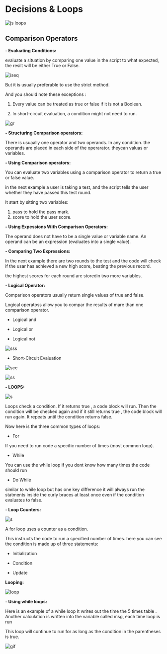# Decisions & Loops

![js loops](https://d2h0cx97tjks2p.cloudfront.net/blogs/wp-content/uploads/sites/2/2019/07/JavaScript-Loops.jpg)

## Comparison Operators

**- Evaluating Conditions:**

evaluate a situation by comparing one value in the script to what expected, the resilt will be either True or False.

![iseq](https://cdn.javascripttutorial.net/wp-content/uploads/2016/11/JavaScript-Comparison-Operators.png)

But it is usually preferable to use the strict method.

And you should note these exceptions :

1. Every value can be treated as true or false if it is not a Boolean.

2. In short-circuit evaluation, a condition might not need to run.

![gr](https://i.ytimg.com/vi/wFB-ywsNPwg/maxresdefault.jpg)

**- Structuring Comparison operators:**

There is usuaally one operator and two operands. In any condition.
the operands are placed in each side of the operarator. theycan valuas or variables.

**- Using Comparison operators:**

You can evaluate two variables using a comparison operator to return a true or false value.

in the next example a user is taking a test, and the script tells the user whether they have passed this test round.

It start by sitting two variables:

1. pass to hold the pass mark.
2. score to hold the user score.

**- Using Expessions With Comparison Operators:**

The operand does not have to be a single value or variable name.
An operand can be an expression (evaluates into a single value).

**- Comparing Two Expressions:**

In the next example there are two rounds to the test and the code will check if the usar has achieved a new high score, beating the previous record.

the highest scores for each round are storedin two more variables.

**- Logical Operator:**

Comparison operators usually return single values of true and false.

Logical operatoss allow you to compar the results of mare than one comparison operator.

- Logical and

- Logical or

- Logical not

![sss](https://i.ytimg.com/vi/JVL6xEzOCrE/maxresdefault.jpg)

- Short-Circuit Evaluation

![sce](https://encrypted-tbn0.gstatic.com/images?q=tbn:ANd9GcQnmaKoXRT2nxv8-4qfo4Eqp-dQjhwkjiYZX8f974bYrjTj26I&s)

![ss](https://www.javabrahman.com/wp-content/uploads/PrincipleshortCircuitAND.png)

**- LOOPS:**

![s](https://www.tutsmake.com/wp-content/uploads/2020/05/Loops-In-JavaScript.jpeg)

Loops check a condition. If it returns true , a code block will run. Then the condition will be checked again and if it still returns true , the code block will run again. It repeats until the condition returns false.

Now here is the three common types of loops:

- For

If you need to run code a specific number of times (most common loop).

- While

You can use the while loop if you dont know how many times the code should run

- Do While

similar to while loop but has one key difference it will always run the statments inside the curly braces at least once even if the condition evaluates to false.

**- Loop Counters:**

![s](https://static.schoolofmotion.com/5cb2c741-6ec7-4140-aa35-08dc7e303c14/Loop_Cycle.gif)

A for loop uses a counter as a condition.

This instructs the code to run a specified number of times.
here you can see the condition is made up of three statements:

- Initialization

- Condition

- Update

**Looping:**

![loop](https://cdn-images-1.medium.com/max/800/1*QoMetPjm8T-N9Ii8gfqvag.png)

**- Using while loops:**

Here is an example of a while loop It writes out the time the 5 times table . Another calculation is written into the variable called msg, each time loop is run

This loop will continue to run for as long as the condition in the parentheses is true.

![gif](https://i.pinimg.com/originals/41/a3/04/41a3041c02de23b097fa1c5be788a9eb.gif)